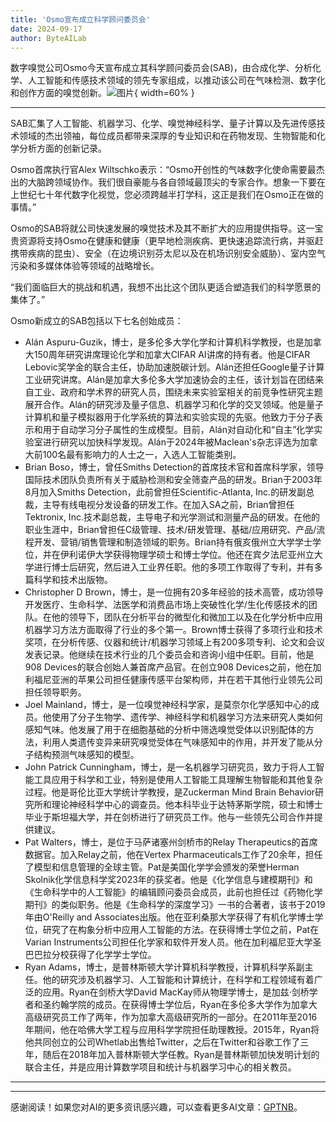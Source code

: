 ```yaml
---
title: 'Osmo宣布成立科学顾问委员会'
date: 2024-09-17
author: ByteAILab
---
```


数字嗅觉公司Osmo今天宣布成立其科学顾问委员会(SAB)，由合成化学、分析化学、人工智能和传感技术领域的领先专家组成，以推动该公司在气味检测、数字化和创作方面的嗅觉创新。![图片](https://ai-techpark.com/wp-content/uploads/2024/09/Osmo-960x540.jpg){ width=60% }

---


SAB汇集了人工智能、机器学习、化学、嗅觉神经科学、量子计算以及先进传感技术领域的杰出领袖，每位成员都带来深厚的专业知识和在药物发现、生物智能和化学分析方面的创新记录。

Osmo首席执行官Alex Wiltschko表示：“Osmo开创性的气味数字化使命需要最杰出的大脑跨领域协作。我们很自豪能与各自领域最顶尖的专家合作。想象一下要在上世纪七十年代数字化视觉，您必须跨越半打学科，这正是我们在Osmo正在做的事情。”

Osmo的SAB将就公司快速发展的嗅觉技术及其不断扩大的应用提供指导。这一宝贵资源将支持Osmo在健康和健康（更早地检测疾病、更快速追踪流行病，并驱赶携带疾病的昆虫）、安全（在边境识别芬太尼以及在机场识别安全威胁）、室内空气污染和多媒体体验等领域的战略增长。

“我们面临巨大的挑战和机遇，我想不出比这个团队更适合塑造我们的科学愿景的集体了。”

Osmo新成立的SAB包括以下七名创始成员：

- Alán Aspuru-Guzik，博士，是多伦多大学化学和计算机科学教授，也是加拿大150周年研究讲席理论化学和加拿大CIFAR AI讲席的持有者。他是CIFAR Lebovic奖学金的联合主任，协助加速脱碳计划。Alán还担任Google量子计算工业研究讲席。Alán是加拿大多伦多大学加速协会的主任，该计划旨在团结来自工业、政府和学术界的研究人员，围绕未来实验室相关的前竞争性研究主题展开合作。Alán的研究涉及量子信息、机器学习和化学的交叉领域。他是量子计算机和量子模拟器用于化学系统的算法和实验实现的先驱。他致力于分子表示和用于自动学习分子属性的生成模型。目前，Alán对自动化和“自主”化学实验室进行研究以加快科学发现。Alán于2024年被Maclean's杂志评选为加拿大前100名最有影响力的人士之一，入选人工智能类别。
- Brian Boso，博士，曾任Smiths Detection的首席技术官和首席科学家，领导国际技术团队负责所有关于威胁检测和安全筛查产品的研发。Brian于2003年8月加入Smiths Detection，此前曾担任Scientific-Atlanta, Inc.的研发副总裁，主导有线电视分发设备的研发工作。在加入SA之前，Brian曾担任Tektronix, Inc.技术副总裁，主导电子和光学测试和测量产品的研发。在他的职业生涯中，Brian曾担任C级管理、技术/研发管理、基础/应用研究、产品/流程开发、营销/销售管理和制造领域的职务。Brian持有俄亥俄州立大学学士学位，并在伊利诺伊大学获得物理学硕士和博士学位。他还在宾夕法尼亚州立大学进行博士后研究，然后进入工业界任职。他的多项工作取得了专利，并有多篇科学和技术出版物。
- Christopher D Brown，博士，是一位拥有20多年经验的技术高管，成功领导开发医疗、生命科学、法医学和消费品市场上突破性化学/生化传感技术的团队。在他的领导下，团队在分析平台的微型化和微加工以及在化学分析中应用机器学习方法方面取得了行业的多个第一。Brown博士获得了多项行业和技术奖项，在分析传感、仪器和统计/机器学习领域上有200多项专利、论文和会议发表记录。他继续在技术行业的几个委员会和咨询小组中任职。目前，他是908 Devices的联合创始人兼首席产品官。在创立908 Devices之前，他在加利福尼亚洲的苹果公司担任健康传感平台架构师，并在若干其他行业领先公司担任领导职务。
- Joel Mainland，博士，是一位嗅觉神经科学家，是莫奈尔化学感知中心的成员。他使用了分子生物学、遗传学、神经科学和机器学习方法来研究人类如何感知气味。他发展了用于在细胞基础的分析中筛选嗅觉受体以识别配体的方法，利用人类遗传变异来研究嗅觉受体在气味感知中的作用，并开发了能从分子结构预测气味感知的模型。
- John Patrick Cunningham，博士，是一名机器学习研究员，致力于将人工智能工具应用于科学和工业，特别是使用人工智能工具理解生物智能和其他复杂过程。他是哥伦比亚大学统计学教授，是Zuckerman Mind Brain Behavior研究所和理论神经科学中心的调查员。他本科毕业于达特茅斯学院，硕士和博士毕业于斯坦福大学，并在剑桥进行了研究员工作。他与一些领先公司合作并提供建议。
- Pat Walters，博士，是位于马萨诸塞州剑桥市的Relay Therapeutics的首席数据官。加入Relay之前，他在Vertex Pharmaceuticals工作了20余年，担任了模型和信息管理的全球主管。Pat是美国化学学会颁发的荣誉Herman Skolnik化学信息科学奖2023年的获奖者。他是《化学信息与建模期刊》和《生命科学中的人工智能》的编辑顾问委员会成员，此前也担任过《药物化学期刊》的类似职务。他是《生命科学的深度学习》一书的合著者，该书于2019年由O'Reilly and Associates出版。他在亚利桑那大学获得了有机化学博士学位，研究了在构象分析中应用人工智能的方法。在获得博士学位之前，Pat在Varian Instruments公司担任化学家和软件开发人员。他在加利福尼亚大学圣巴巴拉分校获得了化学学士学位。
- Ryan Adams，博士，是普林斯顿大学计算机科学教授，计算机科学系副主任。他的研究涉及机器学习、人工智能和计算统计，在科学和工程领域有着广泛的应用。Ryan在剑桥大学David MacKay师从物理学博士，是加兹·剑桥学者和圣约翰学院的成员。在获得博士学位后，Ryan在多伦多大学作为加拿大高级研究员工作了两年，作为加拿大高级研究所的一部分。在2011年至2016年期间，他在哈佛大学工程与应用科学学院担任助理教授。2015年，Ryan将他共同创立的公司Whetlab出售给Twitter，之后在Twitter和谷歌工作了三年，随后在2018年加入普林斯顿大学任教。Ryan是普林斯顿加快发明计划的联合主任，并是应用计算数学项目和统计与机器学习中心的相关教员。

---
---
感谢阅读！如果您对AI的更多资讯感兴趣，可以查看更多AI文章：[GPTNB](https://gptnb.com)。